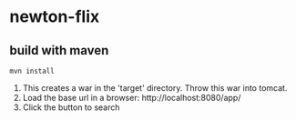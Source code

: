 # newton-flix

## build with maven
```maven
mvn install
```

1. This creates a war in the 'target' directory. Throw this war into tomcat.
2. Load the base url in a browser:  http://localhost:8080/app/
3. Click the button to search
